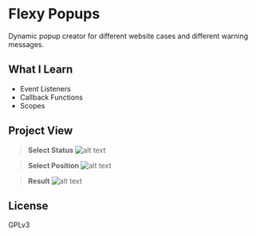 # Flexy Popups
Dynamic popup creator for different website cases and different warning messages.
## What I Learn
* Event Listeners
* Callback Functions
* Scopes
## Project View
> **Select Status**
![alt text](https://i.hizliresim.com/7tzhqlp.png)

> **Select Position**
![alt text](https://i.hizliresim.com/89pi5cj.png)

> **Result**
![alt text](https://i.hizliresim.com/mdr0q0n.png)
## License
GPLv3